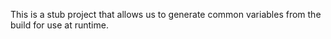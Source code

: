 This is a stub project that allows us to generate common variables from the build for use at runtime.
